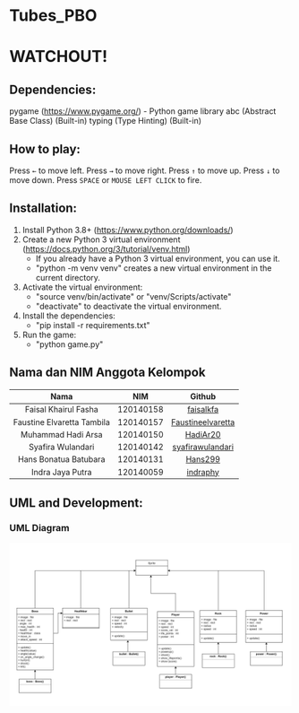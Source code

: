 # Tubes_PBO
# WATCHOUT!

## Dependencies:
pygame (https://www.pygame.org/) - Python game library
abc (Abstract Base Class) (Built-in)
typing (Type Hinting) (Built-in)

## How to play:
Press `←` to move left.
Press `→` to move right.
Press `↑` to move up.
Press `↓` to move down.
Press `SPACE` or `MOUSE LEFT CLICK` to fire.

## Installation:
1. Install Python 3.8+ (https://www.python.org/downloads/)
2. Create a new Python 3 virtual environment (https://docs.python.org/3/tutorial/venv.html)
    - If you already have a Python 3 virtual environment, you can use it.
    - "python -m venv venv" creates a new virtual environment in the current directory.
3. Activate the virtual environment:
    - "source venv/bin/activate" or "venv/Scripts/activate"
    - "deactivate" to deactivate the virtual environment.
4. Install the dependencies:
    - "pip install -r requirements.txt"
5. Run the game:
    - "python game.py"

## Nama dan NIM Anggota Kelompok
| Nama | NIM | Github |
| :---: | :---: | :---: |
| Faisal Khairul Fasha       | 120140158 | [faisalkfa](https://github.com/faisalkfa)                 |
| Faustine Elvaretta Tambila | 120140157 | [Faustineelvaretta](https://github.com/Faustineelvaretta) |
| Muhammad Hadi Arsa         | 120140150 | [HadiAr20](https://github.com/HadiAr20)                   |
| Syafira Wulandari          | 120140142 | [syafirawulandari](https://github.com/syafirawulandari)   |
| Hans Bonatua Batubara      | 120140131 | [Hans299](https://github.com/Hans299)                     |
| Indra Jaya Putra           | 120140059 | [indraphy](https://github.com/indraphy)                   |

## UML and Development:
<!-- Show UML.png from ./UML.png -->
### UML Diagram
<!-- Show UML.png from ./UML.png -->
![UML Diagram](./UML_New.png)
